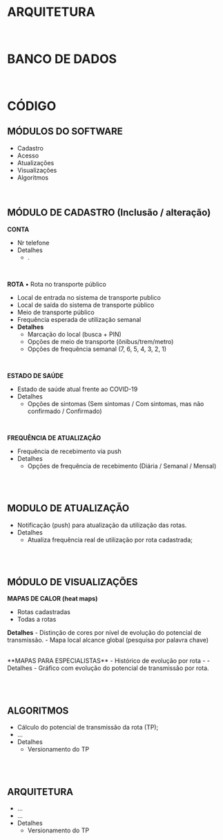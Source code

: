 # ARQUITETURA 



<br>

# BANCO DE DADOS


<br>

# CÓDIGO 

## MÓDULOS DO SOFTWARE
- Cadastro
- Acesso
- Atualizações
- Visualizações
- Algoritmos

<br>

## MÓDULO DE CADASTRO (Inclusão / alteração)

**CONTA**
 - Nr telefone
 - Detalhes
   - . 

<br>

**ROTA**
• Rota no transporte público   
  - Local de entrada no sistema de transporte publico
  - Local de saída do sistema de transporte público
  - Meio de transporte público 
  - Frequência esperada de utilização semanal <br>
  - **Detalhes** 
     - Marcação do local (busca + PIN)
     - Opções de meio de transporte (ônibus/trem/metro)
     - Opções de frequência semanal (7, 6, 5, 4, 3, 2, 1)  
<br>

**ESTADO DE SAÚDE**  
  - Estado de saúde atual frente ao COVID-19 
  - Detalhes
     - Opções de sintomas (Sem sintomas / Com sintomas, mas não confirmado / Confirmado)
<br>

**FREQUÊNCIA DE ATUALIZAÇÃO**
  - Frequência de recebimento via push
  - Detalhes
     - Opções de frequência de recebimento (Diária / Semanal / Mensal)


<br><br>
## MODULO DE ATUALIZAÇÃO
  - Notificação (push) para atualização da utilização das rotas.
  - Detalhes
     - Atualiza frequência real de utilização por rota cadastrada;


<br><br>
## MÓDULO DE VISUALIZAÇÕES 

**MAPAS DE CALOR (heat maps)**
  - Rotas cadastradas 
  - Todas a rotas
  
  **Detalhes**
     - Distinção de cores por nível de evolução do potencial de transmissão. 
     - Mapa local alcance global (pesquisa por palavra chave)

<br>
**MAPAS PARA ESPECIALISTAS**
  - Histórico de evolução por rota
  - 
  - Detalhes
     - Gráfico com evolução do potencial de transmissão por rota. 


<br><br>
## ALGORITMOS
  - Cálculo do potencial de transmissão da rota (TP);
  - ...
  - Detalhes
     - Versionamento do TP 

<br><br>
## ARQUITETURA
  - ... 
  - ...
  - Detalhes
     - Versionamento do TP 

